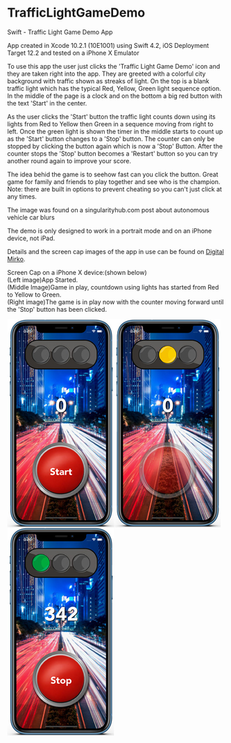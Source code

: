 # TrafficLightGameDemo
Swift - Traffic Light Game Demo App

App created in Xcode 10.2.1 (10E1001) using Swift 4.2, iOS Deployment Target 12.2 and tested on a iPhone X Emulator

To use this app the user just clicks the 'Traffic Light Game Demo' icon and they are taken right into the app. 
They are greeted with a colorful city background with traffic shown as streaks of light. On the top is a blank traffic light
which has the typical Red, Yellow, Green light sequence option. In the middle of the page is a clock and on the bottom a
big red button with the text 'Start' in the center. 

As the user clicks the 'Start' button the traffic light counts down using its lights from Red to Yellow then Green in a 
sequence moving from right to left. Once the green light is shown the timer in the middle starts to count up as the 
'Start' button changes to a 'Stop' button. The counter can only be stopped by clicking the button again which is now a
'Stop' Button. After the counter stops the 'Stop' button becomes a 'Restart' button so you can try another round again to 
improve your score.

The idea behid the game is to seehow fast can you click the button. Great game for family and friends to play together and
see who is the champion. Note: there are built in options to prevent cheating so you can't just click at any times.

The image was found on a singularityhub.com post about autonomous vehicle car blurs<br>

The demo is only designed to work in a portrait mode and on an iPhone device, not iPad.

Details and the screen cap images of the app in use can be found on <a href="http://digitalmirko.com/iOSApps.html">Digital Mirko</a>.

Screen Cap on a iPhone X device:(shown below)</br>
(Left image)App Started. <br>
(Middle Image)Game in play, countdown using lights has started from Red to Yellow to Green.<br>
(Right image)The game is in play now with the counter moving forward until the 'Stop' button has been clicked.<br>
  <p>
  <img align="left" src="https://github.com/digitalMirko/TrafficLightGameDemo/blob/master/GitHub-iPhoneSwiftTrafficLightsGame01.jpg?raw=true" width="246"/>
  <img align="left" src="https://github.com/digitalMirko/TrafficLightGameDemo/blob/master/GitHub-iPhoneSwiftTrafficLightsGame03.jpg?raw=true" width="246"/>
  <img align="left" src="https://github.com/digitalMirko/TrafficLightGameDemo/blob/master/GitHub-iPhoneSwiftTrafficLightsGame05.jpg?raw=true" width="246"/>  
  </p>
  
